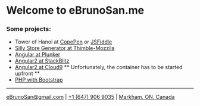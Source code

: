 <script defer src="https://use.fontawesome.com/releases/v5.0.10/js/all.js" integrity="sha384-slN8GvtUJGnv6ca26v8EzVaR9DC58QEwsIk9q1QXdCU8Yu8ck/tL/5szYlBbqmS+" crossorigin="anonymous"></script>


# Welcome to eBrunoSan.me

### Some projects:
- Tower of Hanoi at [CopePen](https://codepen.io/ebrunosan/pen/NMRoZX) or [JSFiddle](https://jsfiddle.net/ebrunosan/8hkxot4a/)
- [Silly Store Generator at Thimble-Mozzila](https://thimbleprojects.org/ebrunosan/467686)
- [Angular at Plunker](https://embed.plnkr.co/uVy4H64hZBmzucoHjXM3/)
- [Angular2 at StackBlitz](https://stackblitz.com/edit/angular-qijtbn)
- [Angular2 at Cloud9](https://angular2-bdasilvasantos00.c9users.io/) ** Unfortunately, the container has to be started upfront **
- [PHP with Bootstrap](http://web.ebrunosan.epizy.com)

* * *
[<i class="fas fa-envelope fa-lg" style="color:black"></i> eBrunoSan@gmail.com](mailto:ebrunosan@gmail.com) | 
[<i class="fas fa-phone fa-lg" style="color:black"></i> +1 (647) 906 9035](tel:+16479069035) | 
[<i class="fas fa-map-marker-alt" style="color:black"></i> Markham, ON, Canada](https://goo.gl/maps/fSSwMpRAKRx)

<a class="fab fa-github fa-2x" style="color:black" href="https://github.com/ebrunosan"></a>
[<i class="fab fa-gitlab fa-2x" style="color:black"></i>](https://gitlab.com/ebrunosan)
[<i class="fab fa-linkedin fa-2x" style="color:black"></i>](https://www.linkedin.com/in/ebrunosan)
[<i class="fab fa-twitter fa-2x" style="color:black"></i>](https://twitter.com/ebrunosan)
[<i class="fab fa-wordpress fa-2x" style="color:black"></i>](https://ebrunosan.wordpress.com/)
